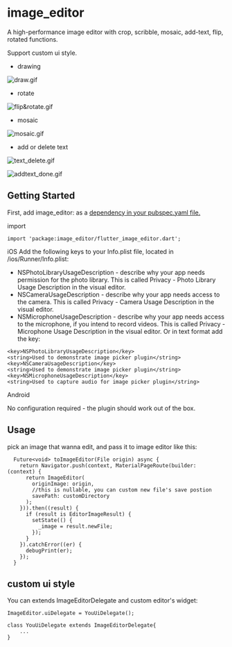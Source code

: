 # image_editor

A high-performance image editor with crop, scribble, mosaic, add-text, flip, rotated functions.

Support custom ui style.

- drawing

![draw.gif](https://p1-juejin.byteimg.com/tos-cn-i-k3u1fbpfcp/390c7ccae86b438094272590dff8ecc8~tplv-k3u1fbpfcp-watermark.image?)

- rotate

![flip&rotate.gif](https://p9-juejin.byteimg.com/tos-cn-i-k3u1fbpfcp/59509d75d54c453facf87146adf16656~tplv-k3u1fbpfcp-watermark.image?)

- mosaic

![mosaic.gif](https://p3-juejin.byteimg.com/tos-cn-i-k3u1fbpfcp/34fd160b855c40bdb16ff4a7d95cec28~tplv-k3u1fbpfcp-watermark.image?)

- add or delete text

![text_delete.gif](https://p9-juejin.byteimg.com/tos-cn-i-k3u1fbpfcp/bd9ba17fb43e4819a6e97489ee1ee2d1~tplv-k3u1fbpfcp-watermark.image?)

![addtext_done.gif](https://p1-juejin.byteimg.com/tos-cn-i-k3u1fbpfcp/1388e96b13e64705a8c6ecaf56c5b976~tplv-k3u1fbpfcp-watermark.image?)

## Getting Started

First, add image_editor: as a
[dependency in your pubspec.yaml file.](https://flutter.cn/development/packages-and-plugins/using-packages)

import

```
import 'package:image_editor/flutter_image_editor.dart';
```

iOS
Add the following keys to your Info.plist file, located in <project root>/ios/Runner/Info.plist:

- NSPhotoLibraryUsageDescription - describe why your app needs permission for the photo library.
  This is called Privacy - Photo Library Usage Description in the visual editor.
- NSCameraUsageDescription - describe why your app needs access to the camera. This is called
  Privacy - Camera Usage Description in the visual editor.
- NSMicrophoneUsageDescription - describe why your app needs access to the microphone, if you intend
  to record videos. This is called Privacy - Microphone Usage Description in the visual editor.
  Or in text format add the key:

```
<key>NSPhotoLibraryUsageDescription</key>
<string>Used to demonstrate image picker plugin</string>
<key>NSCameraUsageDescription</key>
<string>Used to demonstrate image picker plugin</string>
<key>NSMicrophoneUsageDescription</key>
<string>Used to capture audio for image picker plugin</string>
```

Android

No configuration required - the plugin should work out of the box.

## Usage

pick an image that wanna edit, and pass it to image editor like this:

```
  Future<void> toImageEditor(File origin) async {
    return Navigator.push(context, MaterialPageRoute(builder: (context) {
      return ImageEditor(
        originImage: origin,
        //this is nullable, you can custom new file's save postion
        savePath: customDirectory
      );
    })).then((result) {
      if (result is EditorImageResult) {
        setState(() {
          _image = result.newFile;
        });
      }
    }).catchError((er) {
      debugPrint(er);
    });
  }
```

## custom ui style

You can extends ImageEditorDelegate and custom editor's widget:

```
ImageEditor.uiDelegate = YouUiDelegate();

class YouUiDelegate extends ImageEditorDelegate{
    ...
}
```


